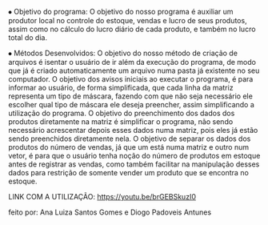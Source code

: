 ⦁ Objetivo do programa:
O objetivo do nosso programa é auxiliar um produtor local no controle do estoque, vendas e
lucro de seus produtos, assim como no cálculo do lucro diário de cada produto, e também
no lucro total do dia.


⦁ Métodos Desenvolvidos:
O objetivo do nosso método de criação de arquivos é isentar o usuário de ir além da
execução do programa, de modo que já é criado automaticamente um arquivo numa pasta
já existente no seu computador.
O objetivo dos avisos iniciais ao executar o programa, é para informar ao usuário, de forma
simplificada, que cada linha da matriz representa um tipo de máscara, fazendo com que não
seja necessário ele escolher qual tipo de máscara ele deseja preencher, assim simplificando
a utilização do programa.
O objetivo do preenchimento dos dados dos produtos diretamente na matriz é simplificar o
programa, não sendo necessário acrescentar depois esses dados numa matriz, pois eles já
estão sendo preenchidos diretamente nela.
O objetivo de separar os dados dos produtos do número de vendas, já que um está numa
matriz e outro num vetor, é para que o usuário tenha noção do número de produtos em
estoque antes de registrar as vendas, como também facilitar na manipulação desses dados
para restrição de somente vender um produto que se encontra no estoque.


LINK COM A UTILIZAÇÃO: https://youtu.be/brGEBSkuzI0

feito por: Ana Luiza Santos Gomes e Diogo Padoveis Antunes
